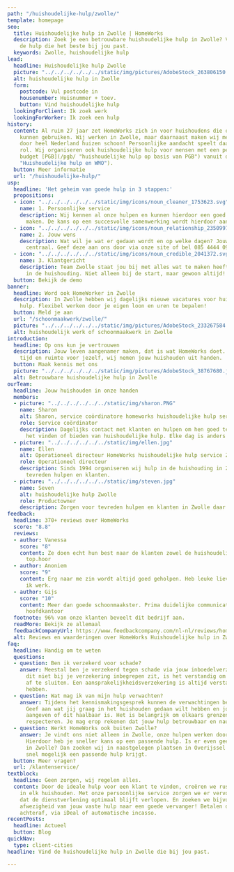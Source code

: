 ```yaml
---
path: "/huishoudelijke-hulp/zwolle/"
template: homepage
seo:
  title: Huishoudelijke hulp in Zwolle | HomeWorks
  description: Zoek je een betrouwbare huishoudelijke hulp in Zwolle? Vind direct
    de hulp die het beste bij jou past.
  keywords: Zwolle, huishoudelijke hulp
lead:
  headline: Huishoudelijke hulp Zwolle
  picture: "../../../../../../static/img/pictures/AdobeStock_263806150.jpg"
  alt: huishoudelijke hulp in Zwolle
  form:
    postcode: Vul postcode in
    housenumber: Huisnummer + toev.
    button: Vind huishoudelijke hulp
  lookingForClient: Ik zoek werk
  lookingForWorker: Ik zoek een hulp
history:
  content: Al ruim 27 jaar zet HomeWorks zich in voor huishoudens die ondersteuning
    kunnen gebruiken. Wij werken in Zwolle, maar daarnaast maken wij met veel plezier
    door heel Nederland huizen schoon! Persoonlijke aandacht speelt daarbij een belangrijke
    rol. Wij organiseren ook huishoudelijke hulp voor mensen met een persoonsgebonden
    budget [PGB](/pgb/ "huishoudelijke hulp op basis van PGB") vanuit de [WMO](/wmo/
    "Huishoudelijke hulp en WMO").
  button: Meer informatie
  url: "/huishoudelijke-hulp/"
usp:
  headline: 'Het geheim van goede hulp in 3 stappen:'
  propositions:
  - icon: "../../../../../../static/img/icons/noun_cleaner_1753623.svg"
    name: 1. Persoonlijke service
    description: Wij kennen al onze hulpen en kunnen hierdoor een goed passende match
      maken. De kans op een succesvolle samenwerking wordt hierdoor aanzienlijk vergroot.
  - icon: "../../../../../../static/img/icons/noun_relationship_2350997.svg"
    name: 2. Jouw wens
    description: Wat wil je wat er gedaan wordt en op welke dagen? Jouw wens staat
      centraal. Geef deze aan ons door via onze site of bel 085 4444 090
  - icon: "../../../../../../static/img/icons/noun_credible_2041372.svg"
    name: 3. Klantgericht
    description: Team Zwolle staat jou bij met alles wat te maken heeft met jouw hulp
      in de huishouding. Niet alleen bij de start, maar gewoon altijd!
  button: Bekijk de demo
banner:
  headline: Word ook HomeWorker in Zwolle
  description: In Zwolle hebben wij dagelijks nieuwe vacatures voor huishoudelijke
    hulp. Flexibel werken door je eigen loon en uren te bepalen!
  button: Meld je aan
  url: "/schoonmaakwerk/zwolle/"
  picture: "../../../../../../static/img/pictures/AdobeStock_233267584.jpg"
  alt: huishoudelijk werk of schoonmaakwerk in Zwolle
introduction:
  headline: Op ons kun je vertrouwen
  description: Jouw leven aangenamer maken, dat is wat HomeWorks doet. Creëer meer
    tijd en ruimte voor jezelf, wij nemen jouw huishouden uit handen.
  button: Maak kennis met ons
  picture: "../../../../../../static/img/pictures/AdobeStock_38767680.jpg"
  alt: Betrouwbare huishoudelijke hulp in Zwolle
ourTeam:
  headline: Jouw huishouden in onze handen
  members:
  - picture: "../../../../../../static/img/sharon.PNG"
    name: Sharon
    alt: Sharon, service coördinatore homeworks huishoudelijke hulp service
    role: Service coördinator
    description: Dagelijks contact met klanten en hulpen om hen goed te helpen bij
      het vinden of bieden van huishoudelijke hulp. Elke dag is anders
  - picture: "../../../../../../static/img/ellen.jpg"
    name: Ellen
    alt: Operationeel directeur HomeWorks huishoudelijke hulp service Zwolle
    role: Operationeel directeur
    description: Sinds 1994 organiseren wij hulp in de huishouding in Zwolle voor
      tevreden hulpen en klanten.
  - picture: "../../../../../../static/img/steven.jpg"
    name: Seven
    alt: huishoudelijke hulp Zwolle
    role: Productowner
    description: Zorgen voor tevreden hulpen en klanten in Zwolle daar ga ik voor!
feedback:
  headline: 370+ reviews over HomeWorks
  score: "8.8"
  reviews:
  - author: Vanessa
    score: "8"
    content: Ze doen echt hun best naar de klanten zowel de huishoudelijke hulpen
      top.hoor
  - author: Anoniem
    score: "9"
    content: Erg naar me zin wordt altijd goed geholpen. Heb leuke lieve mensen waar
      ik werk.
  - author: Gijs
    score: "10"
    content: Meer dan goede schoonmaakster. Prima duidelijke communicatie met het
      hoofdkantoor
  footnote: 96% van onze klanten beveelt dit bedrijf aan.
  readMore: Bekijk ze allemaal
  feedbackCompanyUrl: https://www.feedbackcompany.com/nl-nl/reviews/home-works/
  alt: Reviews en waarderingen over HomeWorks Huishoudelijke hulp in Zwolle
faq:
  headline: Handig om te weten
  questions:
  - question: Ben ik verzekerd voor schade?
    answer: Meestal ben je verzekerd tegen schade via jouw inboedelverzekering. Als
      dit niet bij je verzekering inbegrepen zit, is het verstandig om dit alsnog
      af te sluiten. Een aansprakelijkheidsverzekering is altijd verstandig om te
      hebben.
  - question: Wat mag ik van mijn hulp verwachten?
    answer: Tijdens het kennismakingsgesprek kunnen de verwachtingen besproken worden.
      Geef aan wat jij graag in het huishouden gedaan wilt hebben en jouw hulp zal
      aangeven of dit haalbaar is. Het is belangrijk om elkaars grenzen hierin te
      respecteren. Je mag erop rekenen dat jouw hulp betrouwbaar en nauwkeurig is.
  - question: Werkt HomeWorks ook buiten Zwolle?
    answer: Je vindt ons niet alleen in Zwolle, onze hulpen werken door heel Nederland.
      Hierdoor heb je sneller kans op een passende hulp. Is er even geen hulp beschikbaar
      in Zwolle? Dan zoeken wij in naastgelegen plaatsen in Overijssel zodat je zo
      snel mogelijk een passende hulp krijgt.
  button: Meer vragen?
  url: /klantenservice/
textblock:
  headline: Geen zorgen, wij regelen alles.
  content: Door de ideale hulp voor een klant te vinden, creëren we rust en stabiliteit
    in elk huishouden. Met onze persoonlijke service zorgen we er vervolgens voor
    dat de dienstverlening optimaal blijft verlopen. En zoeken we bijvoorbeeld bij
    afwezigheid van jouw vaste hulp naar een goede vervanger! Betalen doe je altijd
    achteraf, via iDeal of automatische incasso.
recentPosts:
  headline: Actueel
  button: Blog
quickNav:
  type: client-cities
headline: Vind de huishoudelijke hulp in Zwolle die bij jou past.

---
```

